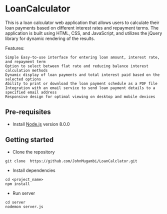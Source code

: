 # LoanCalculator

This is a loan calculator web application that allows users to calculate their loan payments based on different interest rates and repayment terms. The application is built using HTML, CSS, and JavaScript, and utilizes the jQuery library for dynamic rendering of the results.

Features:

    Simple Easy-to-use interface for entering loan amount, interest rate, and repayment term
    Option to select between flat rate and reducing balance interest calculation methods
    Dynamic display of loan payments and total interest paid based on the selected options
    Ability to print or download the loan payment schedule as a PDF file
    Integration with an email service to send loan payment details to a specified email address
    Responsive design for optimal viewing on desktop and mobile devices

## Pre-requisites

- Install [Node.js](https://nodejs.org/en/) version 8.0.0

## Getting started

- Clone the repository

```
git clone  https://github.com/JohnMugambi/LoanCalclator.git
```

- Install dependencies

```
cd <project_name>
npm install
```

- Run server

```
cd server
nodemon server.js
```
